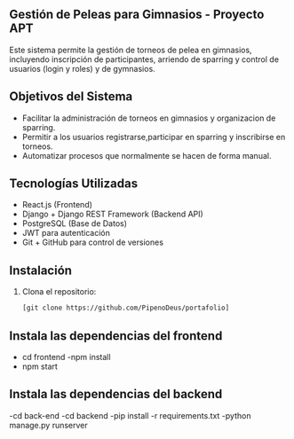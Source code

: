 ## Gestión de Peleas para Gimnasios - Proyecto APT

Este sistema permite la gestión de torneos de pelea en gimnasios, incluyendo inscripción de participantes, arriendo de sparring y control de usuarios (login y roles) y de gymnasios.

## Objetivos del Sistema

- Facilitar la administración de torneos en gimnasios y organizacion de sparring.
- Permitir a los usuarios registrarse,participar en sparring y inscribirse en torneos.
- Automatizar procesos que normalmente se hacen de forma manual.

## Tecnologías Utilizadas

- React.js (Frontend)
- Django + Django REST Framework (Backend API)
- PostgreSQL (Base de Datos)
- JWT para autenticación
- Git + GitHub para control de versiones

## Instalación

1. Clona el repositorio:
   ```bash
   [git clone https://github.com/PipenoDeus/portafolio]

## Instala las dependencias del frontend

- cd frontend
-npm install
- npm start

## Instala las dependencias del backend

-cd back-end
-cd backend
-pip install -r requirements.txt
-python manage.py runserver
